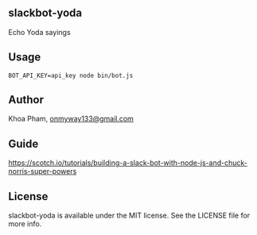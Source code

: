 ## slackbot-yoda

Echo Yoda sayings

## Usage

```
BOT_API_KEY=api_key node bin/bot.js
```

## Author

Khoa Pham, onmyway133@gmail.com

## Guide

https://scotch.io/tutorials/building-a-slack-bot-with-node-js-and-chuck-norris-super-powers

## License

slackbot-yoda is available under the MIT license. See the LICENSE file for more info.
